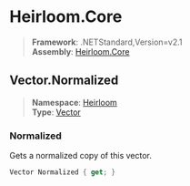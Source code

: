 # Heirloom.Core

> **Framework**: .NETStandard,Version=v2.1  
> **Assembly**: [Heirloom.Core][0]  

## Vector.Normalized

> **Namespace**: [Heirloom][0]  
> **Type**: [Vector][1]  

### Normalized

Gets a normalized copy of this vector.

```cs
Vector Normalized { get; }
```

[0]: ../Heirloom.Core.md
[1]: Heirloom.Vector.md
